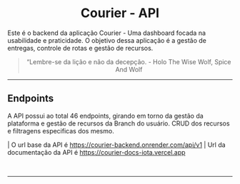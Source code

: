 <h1 align="center">
  Courier - API
</h1>

<p align = "left">
Este é o backend da aplicação Courier - Uma dashboard focada na usabilidade e praticidade. O objetivo dessa aplicação é a gestão de entregas, controle de rotas e gestão de recursos.
</p>

<blockquote align="center">“Lembre-se da lição e não da decepção. - Holo The Wise Wolf, Spice And Wolf</blockquote>

<hr/>

## **Endpoints**

A API possui ao total 46 endpoints, girando em torno da gestão da plataforma e gestão de recursos da Branch do usuário. CRUD dos recursos e filtragens
especificas dos mesmo.

| O url base da API é https://courier-backend.onrender.com/api/v1
| Url da documentação da API é https://courier-docs-iota.vercel.app

<br/>
<hr/>
<br/>
